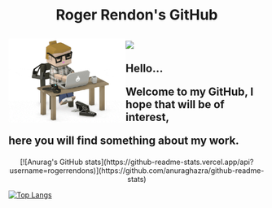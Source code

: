 <h1 align="center">Roger Rendon's GitHub</h1>

<h2 align="left"><img src="https://emojis.slackmojis.com/emojis/images/1531849430/4246/blob-sunglasses.gif?1531849430" width="30"/>
<img align='left' src="https://github.com/rogerrendons/rogerrendons/blob/main/Programmer.gif" width="230">

  Hello...
  
  Welcome to my GitHub, I hope that will be of interest,
  
  here you will find something about my work.

</h2>

<center>
  [![Anurag's GitHub stats](https://github-readme-stats.vercel.app/api?username=rogerrendons)](https://github.com/anuraghazra/github-readme-stats) 
</center>



[![Top Langs](https://github-readme-stats.vercel.app/api/top-langs/?username=rogerrendons&langs_count=8)](https://github.com/anuraghazra/github-readme-stats)

[](https://img.shields.io/badge/<WORD_ON_LEFT>-<WORD_ON_RIGHT>-informational?style=flat&logo=<LOGO_NAME>&logoColor=white&color=2bbc8a)




<!--
[![Top Langs](https://github-readme-stats.vercel.app/api/top-langs/?username=rogerrendons)](https://github.com/anuraghazra/github-readme-stats)
<p align="center">
  <img align="center" src="https://github-readme-stats.vercel.app/api?username=rogerrendons&theme=vue&show_icons=true" alt="My github stats" />
</p>
-->

<!--
<p align="center">
  <img align="center" src="https://github-readme-stats.vercel.app/api/top-langs/?username=rogerrendons&layout=compact&theme=vue&langs_count=6" alt="My github stats"/>
</p>
<p align="center">
  <a href="https://sourcerer.io/juansedev" target="blank"><img align="center" src="https://github.com/mfcrespo/Github_profile/blob/master/images/logo_sourcerer.png" alt="My programming skills" height="100" width="100" /></a>
</p>
<h3>Where to find me</h3>
<p>
  <a href="https://github.com/rogerrendons" target="_blank"><img alt="Github" src="https://img.shields.io/badge/GitHub-%2312100E.svg?&style=for-the-badge&logo=Github&logoColor=white" />
  </a> <a href="https://twitter.com/rogerrendons" target="_blank"><img alt="Twitter" src="https://img.shields.io/badge/twitter-%231DA1F2.svg?&style=for-the-badge&logo=twitter&logoColor=white" /></a>
  <a href="https://www.linkedin.com/in/rogerrendons" target="_blank"><img alt="LinkedIn" src="https://img.shields.io/badge/linkedin-%230077B5.svg?&style=for-the-badge&logo=linkedin&logoColor=white" />
  </a> <a href="https://medium.com/rogerrendons" target="_blank"><img alt="Medium" src="https://img.shields.io/badge/medium-%2312100E.svg?&style=for-the-badge&logo=medium&logoColor=white" /></a>
</p>
### Hi there 👋
**rogerrendons/rogerrendons** is a ✨ _special_ ✨ repository because its `README.md` (this file) appears on your GitHub profile.
Here are some ideas to get you started:
- 🔭 I’m currently working on ...
- 🌱 I’m currently learning ...
- 👯 I’m looking to collaborate on ...
- 🤔 I’m looking for help with ...
- 💬 Ask me about ...
- 📫 How to reach me: ...
- 😄 Pronouns: ...
- ⚡ Fun fact: ...
-->
